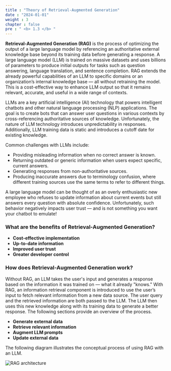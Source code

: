 ```yaml
---
title : "Theory of Retrieval-Augmented Generation"
date : "2024-01-01"
weight : 3 
chapter : false
pre : " <b> 1.3 </b> "
---
```


**Retrieval-Augmented Generation (RAG)** is the process of optimizing the output of a large language model by referencing an authoritative external knowledge base beyond its training data before generating a response. A large language model (LLM) is trained on massive datasets and uses billions of parameters to produce initial outputs for tasks such as question answering, language translation, and sentence completion. RAG extends the already powerful capabilities of an LLM to specific domains or an organization’s internal knowledge base — all without retraining the model. This is a cost-effective way to enhance LLM output so that it remains relevant, accurate, and useful in a wide range of contexts.

LLMs are a key artificial intelligence (AI) technology that powers intelligent chatbots and other natural language processing (NLP) applications. The goal is to create bots that can answer user questions in various contexts by cross-referencing authoritative sources of knowledge. Unfortunately, the nature of LLM technology introduces unpredictability in responses. Additionally, LLM training data is static and introduces a cutoff date for existing knowledge.

Common challenges with LLMs include:

- Providing misleading information when no correct answer is known.
- Returning outdated or generic information when users expect specific, current answers.
- Generating responses from non-authoritative sources.
- Producing inaccurate answers due to terminology confusion, where different training sources use the same terms to refer to different things.

A large language model can be thought of as an overly enthusiastic new employee who refuses to update information about current events but still answers every question with absolute confidence. Unfortunately, such behavior negatively impacts user trust — and is not something you want your chatbot to emulate!

### What are the benefits of Retrieval-Augmented Generation?

- **Cost-effective implementation**
- **Up-to-date information**
- **Improved user trust**
- **Greater developer control**

### How does Retrieval-Augmented Generation work?

Without RAG, an LLM takes the user's input and generates a response based on the information it was trained on — what it already "knows." With RAG, an information retrieval component is introduced to use the user’s input to fetch relevant information from a new data source. The user query and the retrieved information are both passed to the LLM. The LLM then uses this new knowledge along with its training data to generate a better response. The following sections provide an overview of the process.

- **Generate external data**
- **Retrieve relevant information**
- **Augment LLM prompts**
- **Update external data**

The following diagram illustrates the conceptual process of using RAG with an LLM.

![RAG architecture](/images/1.introduce/1.3.jpg)
